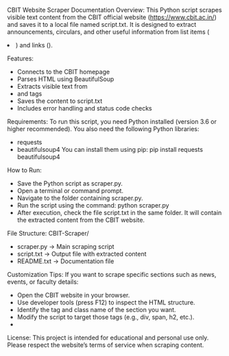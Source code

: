 
CBIT Website Scraper Documentation
Overview:
This Python script scrapes visible text content from the CBIT official website (https://www.cbit.ac.in/) and saves it to a local file named script.txt. It is designed to extract announcements, circulars, and other useful information from list items (<li>) and links (<a>).

Features:
- Connects to the CBIT homepage
- Parses HTML using BeautifulSoup
- Extracts visible text from <li> and <a> tags
- Saves the content to script.txt
- Includes error handling and status code checks

Requirements:
To run this script, you need Python installed (version 3.6 or higher recommended). You also need the following Python libraries:
- requests
- beautifulsoup4
You can install them using pip:
pip install requests beautifulsoup4

How to Run:
- Save the Python script as scraper.py.
- Open a terminal or command prompt.
- Navigate to the folder containing scraper.py.
- Run the script using the command:
python scraper.py
- After execution, check the file script.txt in the same folder. It will contain the extracted content from the CBIT website.

File Structure:
CBIT-Scraper/
- scraper.py       → Main scraping script
- script.txt       → Output file with extracted content
- README.txt       → Documentation file

Customization Tips:
If you want to scrape specific sections such as news, events, or faculty details:
- Open the CBIT website in your browser.
- Use developer tools (press F12) to inspect the HTML structure.
- Identify the tag and class name of the section you want.
- Modify the script to target those tags (e.g., div, span, h2, etc.).
- 
License:
This project is intended for educational and personal use only. Please respect the website’s terms of service when scraping content.




